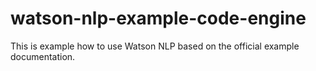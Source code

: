 # watson-nlp-example-code-engine
This is example how to use Watson NLP based on the official example documentation.
